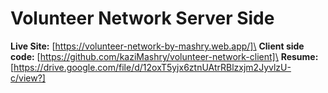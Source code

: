 # Volunteer Network Server Side
**Live Site:** [https://volunteer-network-by-mashry.web.app/]\
**Client side code:** [https://github.com/kaziMashry/volunteer-network-client]\
**Resume:** [https://drive.google.com/file/d/12oxT5yjx6ztnUAtrRBlzxjm2JyvlzU-c/view?]
